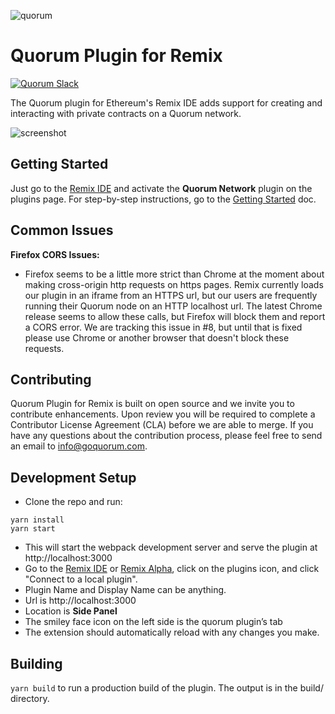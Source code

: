![quorum](docs/images/quorum_logo.png "screenshot")

# Quorum Plugin for Remix

<a href="https://bit.ly/quorum-slack" target="_blank" rel="noopener"><img title="Quorum Slack" src="https://clh7rniov2.execute-api.us-east-1.amazonaws.com/Express/badge.svg" alt="Quorum Slack" /></a>

The Quorum plugin for Ethereum's Remix IDE adds support for creating and interacting with private contracts on a Quorum network.

![screenshot](docs/images/quorum-remix.png "screenshot")

## Getting Started

Just go to the [Remix IDE](https://remix.ethereum.org) and activate the **Quorum Network** plugin on the plugins page. For step-by-step instructions, go to the [Getting Started](https://medium.com/remix-ide/quorum-plugin-for-remix-ee232ebca64c) doc.

## Common Issues
**Firefox CORS Issues:**
- Firefox seems to be a little more strict than Chrome at the moment about making cross-origin http requests on https pages. Remix currently loads our plugin in an iframe from an HTTPS url, but our users are frequently running their Quorum node on an HTTP localhost url. The latest Chrome release seems to allow these calls, but Firefox will block them and report a CORS error. We are tracking this issue in #8, but until that is fixed please use Chrome or another browser that doesn't block these requests. 

## Contributing
Quorum Plugin for Remix is built on open source and we invite you to contribute enhancements. Upon review you will be required to complete a Contributor License Agreement (CLA) before we are able to merge. If you have any questions about the contribution process, please feel free to send an email to [info@goquorum.com](mailto:info@goquorum.com).

## Development Setup

- Clone the repo and run:

```
yarn install
yarn start
```

- This will start the webpack development server and serve the plugin at http://localhost:3000
- Go to the [Remix IDE](https://remix.ethereum.org) or [Remix Alpha](https://remix-alpha.ethereum.org), click on the plugins icon, and click "Connect to a local plugin".
- Plugin Name and Display Name can be anything.
- Url is http://localhost:3000
- Location is **Side Panel**
- The smiley face icon on the left side is the quorum plugin’s tab
- The extension should automatically reload with any changes you make.

## Building

`yarn build` to run a production build of the plugin. The output is in the build/ directory.
